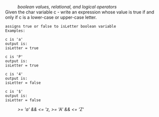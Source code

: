 <div class="hint" title="Practice topics">
  <i style="padding-left: 40px;">boolean values, relational, and logical operators</i>
</div>
 Given the char variable c - write an expression whose value is true if and only if c is a lower-case or upper-case letter.

    assigns true or false to isLetter boolean variable
    Examples:

    c is 'a'
    output is:
    isLetter = true

    c is 'P'
    output is:
    isLetter = true

    c is '4'
    output is:
    isLetter = false

    c is '$'
    output is:
    isLetter = false

<div class="hint">
  <i style="padding-left: 40px;"> >= 'a' &&  <= 'z, >= 'A' &&  <= 'Z'</i>
</div>
